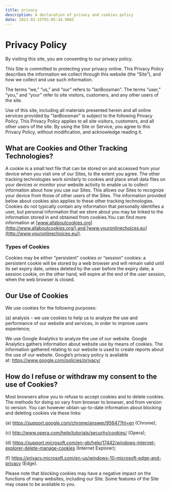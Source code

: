 ```yaml
---
title: privacy
description: A declaration of privacy and cookies policy
date: 2021-02-15T01:05:34.900Z
---
```

# Privacy Policy

By visiting this site, you are consenting to our privacy policy.

This Site is committed to protecting your privacy online. This Privacy Policy describes the information we collect through this website (the “Site”), and how we collect and use such information.

The terms “we,” “us,” and “our” refers to "IanBossman". The terms “user,” “you,” and “your” refer to site visitors, customers, and any other users of the site.

Use of this site, including all materials presented herein and all online services provided by "IanBossman" is subject to the following Privacy Policy. This Privacy Policy applies to all site visitors, customers, and all other users of the site. By using the Site or Service, you agree to this Privacy Policy, without modification, and acknowledge reading it.

## **What are Cookies and Other Tracking Technologies?**

A cookie is a small text file that can be stored on and accessed from your device when you visit one of our Sites, to the extent you agree. The other tracking technologies work similarly to cookies and place small data files on your devices or monitor your website activity to enable us to collect information about how you use our Sites. This allows our Sites to recognize your device from those of other users of the Sites. The information provided below about cookies also applies to these other tracking technologies. Cookies do not typically contain any information that personally identifies a user, but personal information that we store about you may be linked to the information stored in and obtained from cookies.You can find more information at [www.allaboutcookies.org](http://www.allaboutcookies.org/) and [www.youronlinechoices.eu](http://www.youronlinechoices.eu/).

### Types of Cookies

Cookies may be either “persistent” cookies or “session” cookies: a persistent cookie will be stored by a web browser and will remain valid until its set expiry date, unless deleted by the user before the expiry date; a session cookie, on the other hand, will expire at the end of the user session, when the web browser is closed. 

## Our Use of Cookies

We use cookies for the following purposes:

(a) analysis – we use cookies to help us to analyze the use and performance of our website and services, in order to improve users experience;

We use Google Analytics to analyze the use of our website. Google Analytics gathers information about website use by means of cookies. The information gathered relating to our website is used to create reports about the use of our website. Google’s privacy policy is available at: <https://www.google.com/policies/privacy/>

## **How do I refuse or withdraw my consent to the use of Cookies?**

Most browsers allow you to refuse to accept cookies and to delete cookies. The methods for doing so vary from browser to browser, and from version to version. You can however obtain up-to-date information about blocking and deleting cookies via these links:

(a) <https://support.google.com/chrome/answer/95647?hl=en> (Chrome);

(c) <http://www.opera.com/help/tutorials/security/cookies/> (Opera);

(d) <https://support.microsoft.com/en-gb/help/17442/windows-internet-explorer-delete-manage-cookies> (Internet Explorer);

(f) <https://privacy.microsoft.com/en-us/windows-10-microsoft-edge-and-privacy> (Edge).

Please note that blocking cookies may have a negative impact on the functions of many websites, including our Site. Some features of the Site may cease to be available to you.